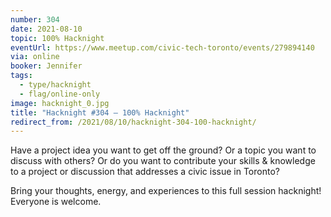 ```yaml
---
number: 304
date: 2021-08-10
topic: 100% Hacknight
eventUrl: https://www.meetup.com/civic-tech-toronto/events/279894140
via: online
booker: Jennifer
tags:
  - type/hacknight
  - flag/online-only
image: hacknight_0.jpg
title: "Hacknight #304 – 100% Hacknight"
redirect_from: /2021/08/10/hacknight-304-100-hacknight/
---
```


Have a project idea you want to get off the ground? Or a topic you want to discuss with others? Or do you want to contribute your skills & knowledge to a project or discussion that addresses a civic issue in Toronto?

Bring your thoughts, energy, and experiences to this full session hacknight! Everyone is welcome.
